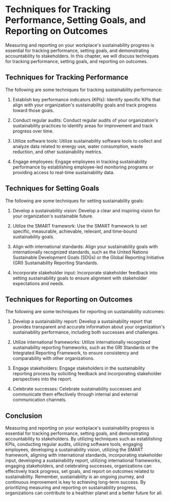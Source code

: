 Techniques for Tracking Performance, Setting Goals, and Reporting on Outcomes
==============================================================================================================================================================

Measuring and reporting on your workplace's sustainability progress is essential for tracking performance, setting goals, and demonstrating accountability to stakeholders. In this chapter, we will discuss techniques for tracking performance, setting goals, and reporting on outcomes.

Techniques for Tracking Performance
-----------------------------------

The following are some techniques for tracking sustainability performance:

1. Establish key performance indicators (KPIs): Identify specific KPIs that align with your organization's sustainability goals and track progress toward those goals.

2. Conduct regular audits: Conduct regular audits of your organization's sustainability practices to identify areas for improvement and track progress over time.

3. Utilize software tools: Utilize sustainability software tools to collect and analyze data related to energy use, water consumption, waste reduction, and other sustainability metrics.

4. Engage employees: Engage employees in tracking sustainability performance by establishing employee-led monitoring programs or providing access to real-time sustainability data.

Techniques for Setting Goals
----------------------------

The following are some techniques for setting sustainability goals:

1. Develop a sustainability vision: Develop a clear and inspiring vision for your organization's sustainable future.

2. Utilize the SMART framework: Use the SMART framework to set specific, measurable, achievable, relevant, and time-bound sustainability goals.

3. Align with international standards: Align your sustainability goals with internationally recognized standards, such as the United Nations Sustainable Development Goals (SDGs) or the Global Reporting Initiative (GRI) Sustainability Reporting Standards.

4. Incorporate stakeholder input: Incorporate stakeholder feedback into setting sustainability goals to ensure alignment with stakeholder expectations and needs.

Techniques for Reporting on Outcomes
------------------------------------

The following are some techniques for reporting on sustainability outcomes:

1. Develop a sustainability report: Develop a sustainability report that provides transparent and accurate information about your organization's sustainability performance, including both successes and challenges.

2. Utilize international frameworks: Utilize internationally recognized sustainability reporting frameworks, such as the GRI Standards or the Integrated Reporting Framework, to ensure consistency and comparability with other organizations.

3. Engage stakeholders: Engage stakeholders in the sustainability reporting process by soliciting feedback and incorporating stakeholder perspectives into the report.

4. Celebrate successes: Celebrate sustainability successes and communicate them effectively through internal and external communication channels.

Conclusion
----------

Measuring and reporting on your workplace's sustainability progress is essential for tracking performance, setting goals, and demonstrating accountability to stakeholders. By utilizing techniques such as establishing KPIs, conducting regular audits, utilizing software tools, engaging employees, developing a sustainability vision, utilizing the SMART framework, aligning with international standards, incorporating stakeholder input, developing a sustainability report, utilizing international frameworks, engaging stakeholders, and celebrating successes, organizations can effectively track progress, set goals, and report on outcomes related to sustainability. Remember, sustainability is an ongoing journey, and continuous improvement is key to achieving long-term success. By prioritizing measuring and reporting on sustainability progress, organizations can contribute to a healthier planet and a better future for all.
